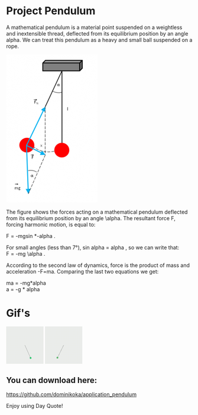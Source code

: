 # Project Pendulum

A mathematical pendulum is a material point suspended on a weightless and inextensible thread, deflected from its equilibrium position by an angle alpha. We can treat this pendulum as a heavy and small ball suspended on a rope.

<img src="pendulum_photo.png">

The figure shows the forces acting on a mathematical pendulum deflected from its equilibrium position by an angle \alpha.
The resultant force F, forcing harmonic motion, is equal to:

F = -mgsin *-alpha .

For small angles (less than 7°), sin alpha = alpha , so we can write that:  
 F = -mg \alpha .

According to the second law of dynamics, force is the product of mass and acceleration -F=ma. Comparing the last two equations we get:

ma = -mg*alpha              
a = -g * alpha

# Gif's

<div gap: 50px;">
  <img src="gif_one.gif" width="20%" height="20%">
  
  <img src="gif_two.gif" width="20%" height="20%">
  
</div>

## You can download here:

https://github.com/dominikoka/application_pendulum

Enjoy using Day Quote!
